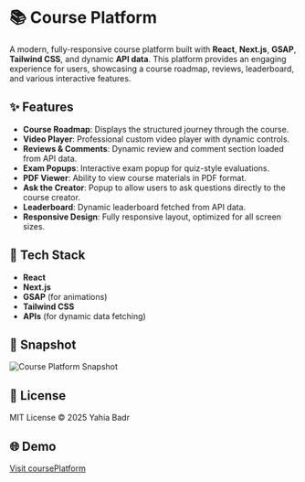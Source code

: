 # 📚 Course Platform

A modern, fully-responsive course platform built with **React**, **Next.js**, **GSAP**, **Tailwind CSS**, and dynamic **API data**. This platform provides an engaging experience for users, showcasing a course roadmap, reviews, leaderboard, and various interactive features.

## ✨ Features
- **Course Roadmap**: Displays the structured journey through the course.
- **Video Player**: Professional custom video player with dynamic controls.
- **Reviews & Comments**: Dynamic review and comment section loaded from API data.
- **Exam Popups**: Interactive exam popup for quiz-style evaluations.
- **PDF Viewer**: Ability to view course materials in PDF format.
- **Ask the Creator**: Popup to allow users to ask questions directly to the course creator.
- **Leaderboard**: Dynamic leaderboard fetched from API data.
- **Responsive Design**: Fully responsive layout, optimized for all screen sizes.

## 🚀 Tech Stack
- **React**
- **Next.js**
- **GSAP** (for animations)
- **Tailwind CSS**
- **APIs** (for dynamic data fetching)

## 📸 Snapshot

![Course Platform Snapshot](assets/images/course-platform-snapshot.png)

## 📄 License
MIT License © 2025 Yahia Badr

## 🌐 Demo
[Visit coursePlatform](https://course-teal-ten.vercel.app)
